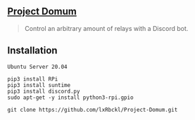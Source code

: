 ## [Project Domum](https://guides.github.com/features/mastering-markdown/)
> Control an arbitrary amount of relays with a Discord bot.

## Installation
```
Ubuntu Server 20.04

pip3 install RPi
pip3 install suntime
pip3 install discord.py
sudo apt-get -y install python3-rpi.gpio

git clone https://github.com/lxRbckl/Project-Domum.git
```
